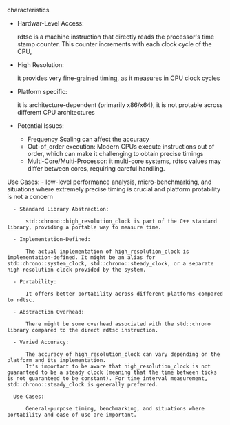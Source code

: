 
  characteristics
  - Hardwar-Level Access:

      rdtsc is a machine instruction that directly reads the processor's time stamp counter.
      This counter increments with each clock cycle of the CPU,

  - High Resolution:

      it provides very fine-grained timing, as it measures in CPU clock cycles

  - Platform specific:

      it is architecture-dependent (primarily x86/x64), it is not protable across different CPU architectures

  - Potential Issues:

      - Frequency Scaling can affect the accuracy
      - Out-of_order execution: Modern CPUs execute instructions out of order, which can make it challenging to obtain precise timings
      - Multi-Core/Multi-Processor: it multi-core systems, rdtsc values may differ between cores, requiring careful handling.

  Use Cases:
      - low-level performance analysis, micro-benchmarking, and situations where extremely precise timing is crucial and platform protability is not a concern



      - Standard Library Abstraction:

          std::chrono::high_resolution_clock is part of the C++ standard library, providing a portable way to measure time.

      - Implementation-Defined:

          The actual implementation of high_resolution_clock is implementation-defined. It might be an alias for std::chrono::system_clock, std::chrono::steady_clock, or a separate high-resolution clock provided by the system.

      - Portability:

          It offers better portability across different platforms compared to rdtsc.

      - Abstraction Overhead:

          There might be some overhead associated with the std::chrono library compared to the direct rdtsc instruction.

      - Varied Accuracy:

          The accuracy of high_resolution_clock can vary depending on the platform and its implementation.
          It's important to be aware that high_resolution_clock is not guaranteed to be a steady clock (meaning that the time between ticks is not guaranteed to be constant). For time interval measurement, std::chrono::steady_clock is generally preferred.

      Use Cases:

          General-purpose timing, benchmarking, and situations where portability and ease of use are important.